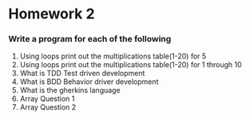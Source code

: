 # Homework 2

### Write a program for each of the following 
 1. Using loops  print out the multiplications table(1-20) for 5
 2. Using loops  print out the multiplications table(1-20) for 1 through 10
 3. What is TDD Test driven development
 4. What is BDD Behavior driver development
 5. What is the gherkins language
 6. Array Question 1
 7. Array Question 2
